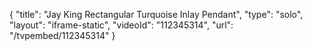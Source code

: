 {
    "title": "Jay King Rectangular Turquoise Inlay Pendant",
    "type": "solo",
    "layout": "iframe-static",
    "videoId": "112345314",
    "url": "\/tvpembed\/112345314"
}